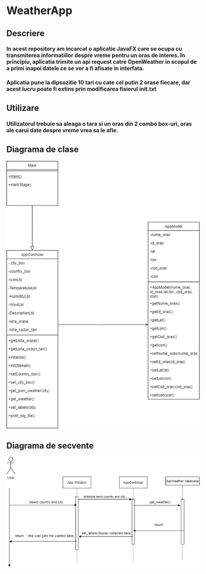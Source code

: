 # WeatherApp

## Descriere
#### In acest repository am incarcat o aplicatie JavaFX care se ocupa cu transmiterea informatiilor despre vreme pentru un oras de interes. In principiu, aplicatia trimite un api request catre OpenWeather in scopul de a primi inapoi datele ce se vor a fi afisate in interfata.
#### Aplicatia pune la dipsozitie 10 tari cu cate cel putin 2 orase fiecare, dar acest lucru poate fi extins prin modificarea fisierul init.txt

## Utilizare
#### Utilizatorul trebuie sa aleaga o tara si un oras din 2 combo box-uri, oras ale carui date despre vreme vrea sa le afle.

## Diagrama de clase
![imagine diagram de clase](https://github.com/georgian02/WeatherApp/blob/main/Diagrama_clase.jpg)
## Diagrama de secvente
![imagine diagrama de secvente](https://github.com/georgian02/WeatherApp/blob/main/Diagrama_secvente.png)
